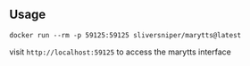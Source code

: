 
## Usage
```
docker run --rm -p 59125:59125 sliversniper/marytts@latest
```

visit ``http://localhost:59125`` to access the marytts interface
